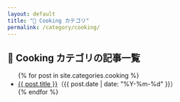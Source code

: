 ```yaml
---
layout: default
title: "🍳 Cooking カテゴリ"
permalink: /category/cooking/
---
```


## 🍳 Cooking カテゴリの記事一覧

<ul>
  {% for post in site.categories.cooking %}
    <li><a href="{{ post.url }}">{{ post.title }}</a>（{{ post.date | date: "%Y-%m-%d" }}）</li>
  {% endfor %}
</ul>
